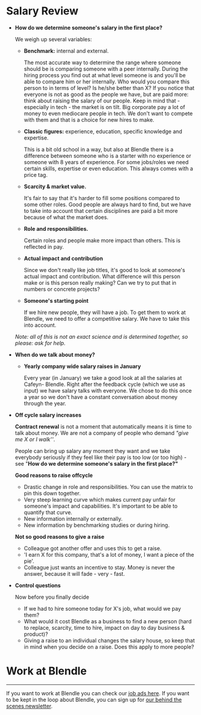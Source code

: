 # Salary Review

- **How do we determine someone's salary in the first place?**
    
    We weigh up several variables:
    
    - **Benchmark:** internal and external.
        
        The most accurate way to determine the range where someone should be is comparing someone with a peer internally. During the hiring process you find out at what level someone is and you'll be able to compare him or her internally. Who would you compare this person to in terms of level? Is he/she better than X? If you notice that everyone is not as good as the people we have, but are paid more: think about raising the salary of our people. Keep in mind that - especially in tech - the market is on tilt. Big corporate pay a lot of money to even mediocare people in tech. We don't want to compete with them and that is a choice for new hires to make. 
        
    - **Classic figures:** experience, education, specific knowledge and expertise.
        
        This is a bit old school in a way, but also at Blendle there is a difference between someone who is a starter with no experience or someone with 8 years of experience. For some jobs/roles we need certain skills, expertise or even education. This always comes with a price tag. 
        
    - **Scarcity & market value.**
        
        It's fair to say that it's harder to fill some positions compared to some other roles. Good people are always hard to find, but we have to take into account that certain disciplines are paid a bit more because of what the market does.
        
    - **Role and responsibilities.**
        
        Certain roles and people make more impact than others. This is reflected in pay.
        
    - **Actual impact and contribution**
        
        Since we don't really like job titles, it's good to look at someone's actual impact and contribution. What difference will this person make or is this person really making? Can we try to put that in numbers or concrete projects?
        
    - **Someone's starting point**
        
        If we hire new people, they will have a job. To get them to work at Blendle, we need to offer a competitive salary. We have to take this into account.
        
    
    *Note: all of this is not an exact science and is determined together, so please: ask for help.*
    
- **When do we talk about money?**
    - **Yearly company wide salary raises in January**
        
        Every year (in January) we take a good look at all the salaries at Cafeyn- Blendle. Right after the feedback cycle (which we use as input) we have salary talks with everyone. We chose to do this once a year so we don't have a constant conversation about money through the year.
        
- **Off cycle salary increases**
    
    **Contract renewal** is not a moment that automatically means it is time to talk about money. We are not a company of people who demand *"give me X or I walk''*.  
    
    People can bring up salary any moment they want and we take everybody seriously if they feel like their pay is too low (or too high) - see "**How do we determine someone's salary in the first place?"**
    
    **Good reasons to raise offcycle**
    
    - Drastic change in role and responsibilities. You can use the matrix to pin this down together.
    - Very steep learning curve which makes current pay unfair for someone's impact and capabilities. It's important to be able to quantify that curve.
    - New information internally or externally.
    - New information by benchmarking studies or during hiring.
    
    **Not so good reasons to give a raise**
    
    - Colleague got another offer and uses this to get a raise.
    - 'I earn X for this company, that's a lot of money, I want a piece of the pie'.
    - Colleague just wants an incentive to stay. Money is never the answer, because it will fade - very - fast.
- **Control questions**
    
    Now before you finally decide
    
    - If we had to hire someone today for X's job, what would we pay them?
    - What would it cost Blendle as a business to find a new person (hard to replace, scarcity, time to hire, impact on day to day business & product)?
    - Giving a raise to an individual changes the salary house, so keep that in mind when you decide on a raise. Does this apply to more people?

# Work at Blendle

---

If you want to work at Blendle you can check our [job ads here](https://blendle.homerun.co/). If you want to be kept in the loop about Blendle, you can sign up for [our behind the scenes newsletter](https://blendle.homerun.co/yes-keep-me-posted/tr/apply?token=8092d4128c306003d97dd3821bad06f2).